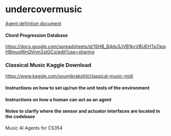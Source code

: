 # undercovermusic

[Agent definition document](https://docs.google.com/document/d/1YfatTyF1Ui6guxlBx6pBeKooGJN84Sf_J7s8BFprLtY/edit?usp=sharing)

#### Chord Progression Database
https://docs.google.com/spreadsheets/d/1SHB_B4du3JVB1kvVBUEHTpZjpqHBmugWnQVnm2stGCs/edit?usp=sharing
### Classical Music Kaggle Download
https://www.kaggle.com/soumikrakshit/classical-music-midi

#### Instructions on how to set up/run the unit tests of the environment

#### Instructions on how a human can act as an agent

#### Notes to clarify where the sensor and actuator interfaces are located in the codebase

Music AI Agents for CS354
